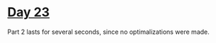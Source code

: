 # [Day 23](https://adventofcode.com/2022/day/23)

Part 2 lasts for several seconds, since no optimalizations were made.

